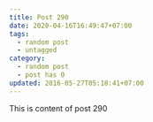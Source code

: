 ```yaml
---
title: Post 290
date: 2020-04-16T16:49:47+07:00
tags:
  - random post
  - untagged
category:
  - random post
  - post has 0
updated: 2016-05-27T05:18:41+07:00
---
```

This is content of post 290